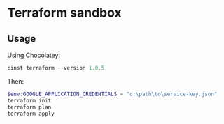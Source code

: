 # Terraform sandbox

## Usage

Using Chocolatey:

```powershell
cinst terraform --version 1.0.5
```

Then:

```powershell
$env:GOOGLE_APPLICATION_CREDENTIALS = "c:\path\to\service-key.json"
terraform init
terraform plan
terraform apply
```
